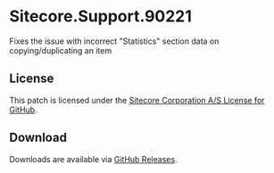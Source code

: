 # Sitecore.Support.90221
Fixes the issue with incorrect &quot;Statistics&quot; section data on copying/duplicating an item

## License  
This patch is licensed under the [Sitecore Corporation A/S License for GitHub](https://github.com/sitecoresupport/Sitecore.Support.90221/blob/master/LICENSE).  

## Download  
Downloads are available via [GitHub Releases](https://github.com/sitecoresupport/Sitecore.Support.90221/releases).  

